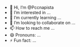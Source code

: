 - 👋 Hi, I’m @Pccnapista
- 👀 I’m interested in ...
- 🌱 I’m currently learning ...
- 💞️ I’m looking to collaborate on ...
- 📫 How to reach me ...
- 😄 Pronouns: ...
- ⚡ Fun fact: ...

<!---
Pccnapista/Pccnapista is a ✨ special ✨ repository because its `README.md` (this file) appears on your GitHub profile.
You can click the Preview link to take a look at your changes.
--->
